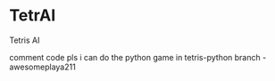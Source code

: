 # TetrAI
Tetris AI

comment code pls
i can do the python game in tetris-python branch
-awesomeplaya211

